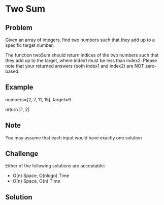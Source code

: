 Two Sum
===


Problem
-------

Given an array of integers, find two numbers such that they add up to a specific target number.

The function twoSum should return indices of the two numbers such that they add up to the target, where index1 must be less than index2. Please note that your returned answers (both index1 and index2) are NOT zero-based.

Example
-------

numbers=[2, 7, 11, 15], target=9

return [1, 2]

Note
----

You may assume that each input would have exactly one solution

Challenge
---------

Either of the following solutions are acceptable:

- O(n) Space, O(nlogn) Time
- O(n) Space, O(n) Time

Solution
--------
